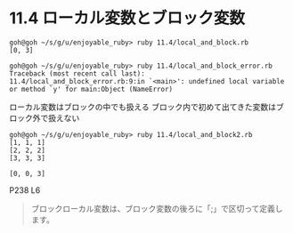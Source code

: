 # 11.4 ローカル変数とブロック変数

```
goh@goh ~/s/g/u/enjoyable_ruby> ruby 11.4/local_and_block.rb
[0, 3]
```

```
goh@goh ~/s/g/u/enjoyable_ruby> ruby 11.4/local_and_block_error.rb
Traceback (most recent call last):
11.4/local_and_block_error.rb:9:in `<main>': undefined local variable or method `y' for main:Object (NameError)
```

ローカル変数はブロックの中でも扱える
ブロック内で初めて出てきた変数はブロック外で扱えない

```
goh@goh ~/s/g/u/enjoyable_ruby> ruby 11.4/local_and_block2.rb
[1, 1, 1]
[2, 2, 2]
[3, 3, 3]

[0, 0, 3]
```

P238 L6

> ブロックローカル変数は、ブロック変数の後ろに「;」で区切って定義します。

